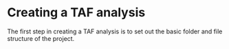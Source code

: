 # Creating a TAF analysis

The first step in creating a TAF analysis is to set out the basic folder and file structure of the project.  